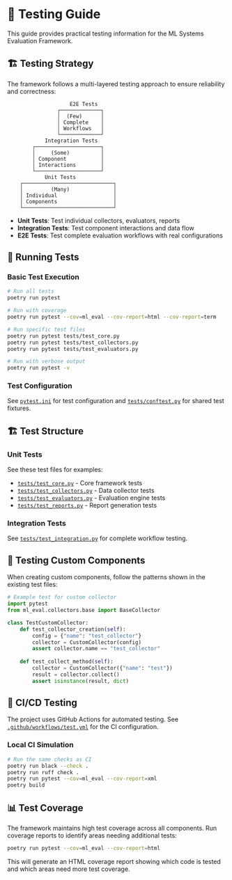 # 🧪 Testing Guide

This guide provides practical testing information for the ML Systems Evaluation Framework.

## 🏗️ Testing Strategy

The framework follows a multi-layered testing approach to ensure reliability and correctness:

```
                    E2E Tests
                ┌─────────────┐
                │  (Few)      │
                │ Complete    │
                │ Workflows   │
                └─────────────┘
            Integration Tests
        ┌─────────────────────┐
        │     (Some)          │
        │ Component           │
        │ Interactions        │
        └─────────────────────┘
            Unit Tests
    ┌─────────────────────────────┐
    │         (Many)              │
    │ Individual                  │
    │ Components                  │
    └─────────────────────────────┘
```

- **Unit Tests**: Test individual collectors, evaluators, reports
- **Integration Tests**: Test component interactions and data flow  
- **E2E Tests**: Test complete evaluation workflows with real configurations

## 🚀 Running Tests

### Basic Test Execution

```bash
# Run all tests
poetry run pytest

# Run with coverage
poetry run pytest --cov=ml_eval --cov-report=html --cov-report=term

# Run specific test files
poetry run pytest tests/test_core.py
poetry run pytest tests/test_collectors.py
poetry run pytest tests/test_evaluators.py

# Run with verbose output
poetry run pytest -v
```

### Test Configuration

See [`pytest.ini`](../../pytest.ini) for test configuration and [`tests/conftest.py`](../../tests/conftest.py) for shared test fixtures.

## 🏗️ Test Structure

### Unit Tests

See these test files for examples:
- [`tests/test_core.py`](../../tests/test_core.py) - Core framework tests
- [`tests/test_collectors.py`](../../tests/test_collectors.py) - Data collector tests
- [`tests/test_evaluators.py`](../../tests/test_evaluators.py) - Evaluation engine tests
- [`tests/test_reports.py`](../../tests/test_reports.py) - Report generation tests

### Integration Tests

See [`tests/test_integration.py`](../../tests/test_integration.py) for complete workflow testing.

## 🔧 Testing Custom Components

When creating custom components, follow the patterns shown in the existing test files:

```python
# Example test for custom collector
import pytest
from ml_eval.collectors.base import BaseCollector

class TestCustomCollector:
    def test_collector_creation(self):
        config = {"name": "test_collector"}
        collector = CustomCollector(config)
        assert collector.name == "test_collector"
    
    def test_collect_method(self):
        collector = CustomCollector({"name": "test"})
        result = collector.collect()
        assert isinstance(result, dict)
```

## 🤖 CI/CD Testing

The project uses GitHub Actions for automated testing. See [`.github/workflows/test.yml`](../../.github/workflows/test.yml) for the CI configuration.

### Local CI Simulation

```bash
# Run the same checks as CI
poetry run black --check .
poetry run ruff check .
poetry run pytest --cov=ml_eval --cov-report=xml
poetry build
```

## 📊 Test Coverage

The framework maintains high test coverage across all components. Run coverage reports to identify areas needing additional tests:

```bash
poetry run pytest --cov=ml_eval --cov-report=html
```

This will generate an HTML coverage report showing which code is tested and which areas need more test coverage.
